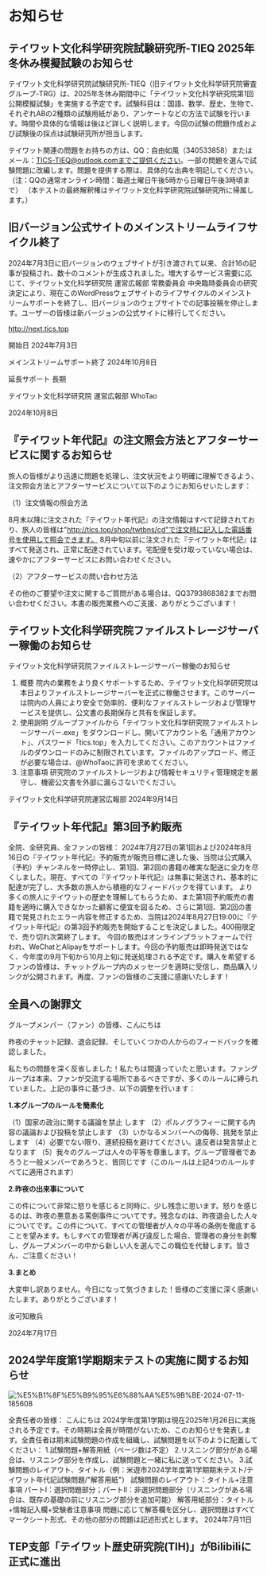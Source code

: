 # お知らせ

## <Badge type="tip" text="2024/10/12" /> <Badge type="warning" text="全体向けお知らせ" />テイワット文化科学研究院試験研究所-TIEQ 2025年冬休み模擬試験のお知らせ

テイワット文化科学研究院試験研究所-TIEQ（旧テイワット文化科学研究院審査グループ-TRG）は、2025年冬休み期間中に「テイワット文化科学研究院第1回公開模擬試験」を実施する予定です。試験科目は：国語、数学、歴史、生物で、それぞれABの2種類の試験用紙があり、アンケートなどの方法で試験を行います。時間や具体的な情報は後ほど詳しく説明します。今回の試験の問題作成および試験後の採点は試験研究所が担当します。

テイワット関連の問題をお持ちの方は、QQ：自由如風（340533858）またはメール：TICS-TIEQ@outlook.comまでご提供ください。一部の問題を選んで試験問題に改編します。問題を提供する際は、具体的な出典を明記してください。（注：QQの通常オンライン時間：毎週土曜日午後5時から日曜日午後3時頃まで）
（本テストの最終解釈権はテイワット文化科学研究院試験研究所に帰属します。）

## <Badge type="tip" text="2024/10/10" /> <Badge type="warning" text="全体向けお知らせ" />旧バージョン公式サイトのメインストリームライフサイクル終了

2024年7月3日に旧バージョンのウェブサイトが引き渡されて以来、合計16の記事が投稿され、数十のコメントが生成されました。増大するサービス需要に応じて、テイワット文化科学研究院 運営広報部 常務委員会 中央臨時委員会の研究決定により、現在このWordPressウェブサイトのライフサイクルのメインストリームサポートを終了し、旧バージョンのウェブサイトでの記事投稿を停止します。ユーザーの皆様は新バージョンの公式サイトに移行してください。

http://next.tics.top

開始日 2024年7月3日

メインストリームサポート終了 2024年10月8日

延長サポート 長期

テイワット文化科学研究院 運営広報部 WhoTao

2024年10月8日

## <Badge type="tip" text="2024/10/6" /> <Badge type="warning" text="ファン向けお知らせ" />『テイワット年代記』の注文照会方法とアフターサービスに関するお知らせ

旅人の皆様がより迅速に問題を処理し、注文状況をより明確に理解できるよう、注文照会方法とアフターサービスについて以下のようにお知らせいたします：

（1）注文情報の照会方法

8月末以降に注文された『テイワット年代記』の注文情報はすべて記録されており、旅人の皆様は"http://tics.top/shop/twtbns/cd"で注文時に記入した電話番号を使用して照会できます。
8月中旬以前に注文された『テイワット年代記』はすべて発送され、正常に配達されています。宅配便を受け取っていない場合は、速やかにアフターサービスにお問い合わせください。

（2）アフターサービスの問い合わせ方法

その他のご要望や注文に関するご質問がある場合は、QQ3793868382までお問い合わせください。本書の販売業務へのご支援、ありがとうございます！

## <Badge type="tip" text="2024/9/28" /> <Badge type="warning" text="内部向けお知らせ" /> テイワット文化科学研究院ファイルストレージサーバー稼働のお知らせ

テイワット文化科学研究院ファイルストレージサーバー稼働のお知らせ
1. 概要
院内の業務をより良くサポートするため、テイワット文化科学研究院は本日よりファイルストレージサーバーを正式に稼働させます。このサーバーは院内の人員により安全で効率的、便利なファイルストレージおよび管理サービスを提供し、公文書の長期保存と共有を保証します。
2. 使用説明
グループファイルから「テイワット文化科学研究院ファイルストレージサーバー.exe」をダウンロードし、開いてアカウント名「通用アカウント」、パスワード「tics.top」を入力してください。このアカウントはファイルのダウンロードのみに制限されています。ファイルのアップロード、修正が必要な場合は、@WhoTaoに許可を求めてください。
3. 注意事項
研究院のファイルストレージおよび情報セキュリティ管理規定を厳守し、機密公文書を外部に漏らさないでください。

テイワット文化科学研究院運営広報部 2024年9月14日

## <Badge type="tip" text="2024/8/27" />『テイワット年代記』第3回予約販売

全院、全研究員、全ファンの皆様：
2024年7月27日の第1回および2024年8月16日の『テイワット年代記』予約販売が販売目標に達した後、当院は公式購入（予約）チャンネルを一時停止し、第1回、第2回の書籍の確実な配送に全力を尽くしました。現在、すべての『テイワット年代記』は無事に発送され、基本的に配達が完了し、大多数の旅人から積極的なフィードバックを得ています。
より多くの旅人にテイワットの歴史を理解してもらうため、また第1回予約販売の書籍を適時に購入できなかった顧客に便宜を図るため、さらに第1回、第2回の書籍で発見されたエラー内容を修正するため、当院は2024年8月27日19:00に『テイワット年代記』の第3回予約販売を開始することを決定しました。400冊限定で、売り切れ次第終了します。
今回の販売はオンラインプラットフォームで行われ、WeChatとAlipayをサポートします。今回の予約販売は即時発送ではなく、今年度の9月下旬から10月上旬に発送処理される予定です。購入を希望するファンの皆様は、チャットグループ内のメッセージを適時に受信し、商品購入リンクが公開されます。再度、ファンの皆様のご支援に感謝いたします！

## <Badge type="tip" text="2024/7/17" />全員への謝罪文

グループメンバー（ファン）の皆様、こんにちは

昨夜のチャット記録、退会記録、そしていくつかの人からのフィードバックを確認しました。

私たちの問題を深く反省しました！私たちは間違っていたと思います。ファングループは本来、ファンが交流する場所であるべきですが、多くのルールに縛られていました。上記の事件に基づき、以下の調整を行います：

**1.本グループのルールを簡素化**

（1）国家の政治に関する議論を禁止
します
（2）ポルノグラフィーに関する内容の議論および投稿を禁止します
（3）いかなるメンバーへの侮辱、挑発を禁止します
（4）必要でない限り、連続投稿を避けてください。違反者は発言禁止となります
（5）我々のグループは人々の平等を尊重します。グループ管理者であろうと一般メンバーであろうと、皆同じです（このルールは上記4つのルールすべてに適用されます）

**2.昨夜の出来事について**

この件について非常に怒りを感じると同時に、少し残念に思います。怒りを感じるのは、昨夜の悪意ある罵倒事件についてです。残念なのは、昨夜退会した人々についてです。この件について、すべての管理者が人々の平等の条例を徹底することを望みます。もしすべての管理者が再び違反した場合、管理者の身分を剥奪し、グループメンバーの中から新しい人を選んでこの職位を代替します。皆さん、ご注意ください！

**3.まとめ**

大変申し訳ありません。今日になって気づきました！皆様のご支援に深く感謝いたします。ありがとうございます！

汝可知散兵

2024年7月17日

## <Badge type="tip" text="2024/7/11" />2024学年度第1学期期末テストの実施に関するお知らせ

![%E5%B1%8F%E5%B9%95%E6%88%AA%E5%9B%BE-2024-07-11-185608](http://tics.top/wp-content/uploads/2024/07/%25E5%25B1%258F%25E5%25B9%2595%25E6%2588%25AA%25E5%259B%25BE-2024-07-11-185608.png)

全責任者の皆様：
こんにちは
2024学年度第1学期は現在2025年1月26日に実施される予定です。その時期は全員が時間がないため、このお知らせを発表します。全責任者は期末試験問題の作成を組織し、試験問題を以下のように配置してください：
1.試験問題+解答用紙（ページ数は不定）
2.リスニング部分がある場合は、リスニング部分を作成し、試験問題と一緒に私に送ってください。
3.試験問題のレイアウト、タイトル（例：米遊市2024学年度第1学期期末テスト/テイワット年代記試験問題/"解答用紙"）
試験問題のレイアウト：タイトル+注意事項
パートI：選択問題部分；パートII：非選択問題部分（リスニングがある場合は、既存の基礎の前にリスニング部分を追加可能）
解答用紙部分：タイトル+情報記入欄+受験者注意事項
問題に応じて解答欄を区分し、選択問題はすべてマークシート形式、その他の部分の問題は記述形式とします。
2024年7月11日

## <Badge type="tip" text="2024/7.11" /> TEP支部「テイワット歴史研究院(TIH)」がBilibiliに正式に進出
